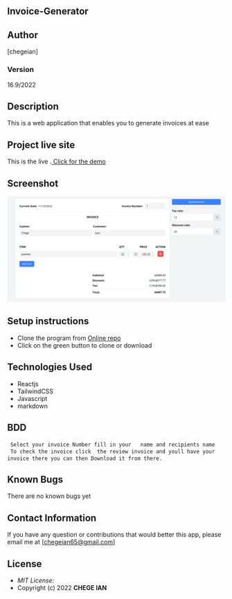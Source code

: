 ## Invoice-Generator
## Author
[chegeian]

### Version
16.9/2022

## Description

This is a web application that enables you to generate invoices at ease

## Project live site
  This is the live .[ Click for the demo](https://react-invoice-generator.web.app/)

## Screenshot
 ![Image](/screenshot-regal-biscotti-438644.netlify.app-2022.10.11-10_32_04.png)

## Setup instructions
* Clone the program from [Online repo](https://github.com/chegeian/Invoice-.git)
* Click on the green button to clone or download


## Technologies Used

* Reactjs
* TailwindCSS
* Javascript
* markdown


## BDD

     Select your invoice Number fill in your   name and recipients name 
     To check the invoice click  the review invoice and youll have your invoice there you can then Download it from there.

## Known Bugs

There are no known bugs yet

## Contact Information 

If you have any question or contributions that would better this app, please email me at [chegeian65@gmail.com]

## License
* *MIT License:*
* Copyright (c) 2022 **CHEGE IAN**
